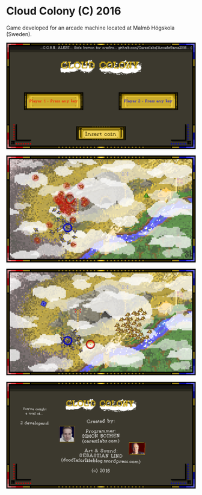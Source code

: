 # Cloud Colony (C) 2016
Game developed for an arcade machine located at Malmö Högskola (Sweden).

![ScreenShot](https://raw.githubusercontent.com/Caresilabs/ArcadeGame2016/master/Screenshots/Screenshot1.png)

![ScreenShot](https://raw.githubusercontent.com/Caresilabs/ArcadeGame2016/master/Screenshots/Screenshot2.png)

![ScreenShot](https://raw.githubusercontent.com/Caresilabs/ArcadeGame2016/master/Screenshots/Screenshot3.png)

![ScreenShot](https://raw.githubusercontent.com/Caresilabs/ArcadeGame2016/master/Screenshots/Screenshot4.png)